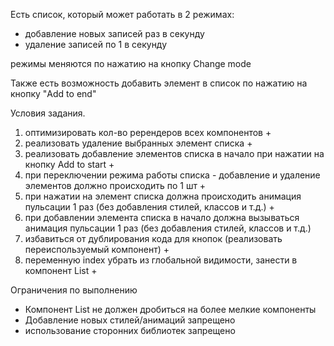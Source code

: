 Есть список, который может работать в 2 режимах:

- добавление новых записей раз в секунду
- удаление записей по 1 в секунду

режимы меняются по нажатию на кнопку Change mode

Также есть возможность добавить элемент в список по нажатию на кнопку "Add to end"

Условия задания.

1. оптимизировать кол-во ререндеров всех компонентов +
2. реализовать удаление выбранных элемент списка +
3. реализовать добавление элементов списка в начало при нажатии на кнопку Add to start +
4. при переключении режима работы списка - добавление и удаление элементов должно происходить по 1 шт +
5. при нажатии на элемент списка должна происходить анимация пульсации 1 раз (без добавления стилей, классов и т.д.) +
6. при добавлении элемента списка в начало должна вызываться анимация пульсации 1 раз (без добавления стилей, классов и т.д.)
7. избавиться от дублирования кода для кнопок (реализовать переиспользуемый компонент) +
8. переменную index убрать из глобальной видимости, занести в компонент List +

Ограничения по выполнению

- Компонент List не должен дробиться на более мелкие компоненты
- Добавление новых стилей/анимаций запрещено
- использование сторонних библиотек запрещено
